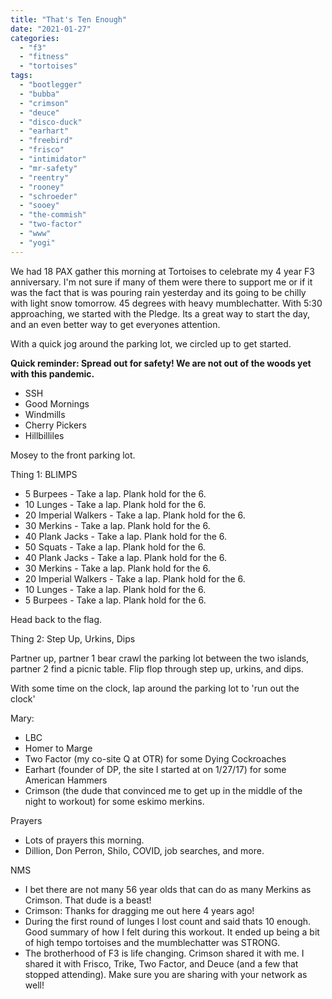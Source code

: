```yaml
---
title: "That's Ten Enough"
date: "2021-01-27"
categories: 
  - "f3"
  - "fitness"
  - "tortoises"
tags: 
  - "bootlegger"
  - "bubba"
  - "crimson"
  - "deuce"
  - "disco-duck"
  - "earhart"
  - "freebird"
  - "frisco"
  - "intimidator"
  - "mr-safety"
  - "reentry"
  - "rooney"
  - "schroeder"
  - "sooey"
  - "the-commish"
  - "two-factor"
  - "www"
  - "yogi"
---
```


We had 18 PAX gather this morning at Tortoises to celebrate my 4 year F3 anniversary. I'm not sure if many of them were there to support me or if it was the fact that is was pouring rain yesterday and its going to be chilly with light snow tomorrow. 45 degrees with heavy mumblechatter. With 5:30 approaching, we started with the Pledge. Its a great way to start the day, and an even better way to get everyones attention.

With a quick jog around the parking lot, we circled up to get started.

**Quick reminder: Spread out for safety! We are not out of the woods yet with this pandemic.**

- SSH
- Good Mornings
- Windmills
- Cherry Pickers
- Hillbilliles

Mosey to the front parking lot.

Thing 1: BLIMPS

- 5 Burpees - Take a lap. Plank hold for the 6.
- 10 Lunges - Take a lap. Plank hold for the 6.
- 20 Imperial Walkers - Take a lap. Plank hold for the 6.
- 30 Merkins - Take a lap. Plank hold for the 6.
- 40 Plank Jacks - Take a lap. Plank hold for the 6.
- 50 Squats - Take a lap. Plank hold for the 6.
- 40 Plank Jacks - Take a lap. Plank hold for the 6.
- 30 Merkins - Take a lap. Plank hold for the 6.
- 20 Imperial Walkers - Take a lap. Plank hold for the 6.
- 10 Lunges - Take a lap. Plank hold for the 6.
- 5 Burpees - Take a lap. Plank hold for the 6.

Head back to the flag.

Thing 2: Step Up, Urkins, Dips

Partner up, partner 1 bear crawl the parking lot between the two islands, partner 2 find a picnic table. Flip flop through step up, urkins, and dips.

With some time on the clock, lap around the parking lot to 'run out the clock'

Mary:

- LBC
- Homer to Marge
- Two Factor (my co-site Q at OTR) for some Dying Cockroaches
- Earhart (founder of DP, the site I started at on 1/27/17) for some American Hammers
- Crimson (the dude that convinced me to get up in the middle of the night to workout) for some eskimo merkins.

Prayers

- Lots of prayers this morning.
- Dillion, Don Perron, Shilo, COVID, job searches, and more.

NMS

- I bet there are not many 56 year olds that can do as many Merkins as Crimson. That dude is a beast!
- Crimson: Thanks for dragging me out here 4 years ago!
- During the first round of lunges I lost count and said thats 10 enough. Good summary of how I felt during this workout. It ended up being a bit of high tempo tortoises and the mumblechatter was STRONG.
- The brotherhood of F3 is life changing. Crimson shared it with me. I shared it with Frisco, Trike, Two Factor, and Deuce (and a few that stopped attending). Make sure you are sharing with your network as well!
